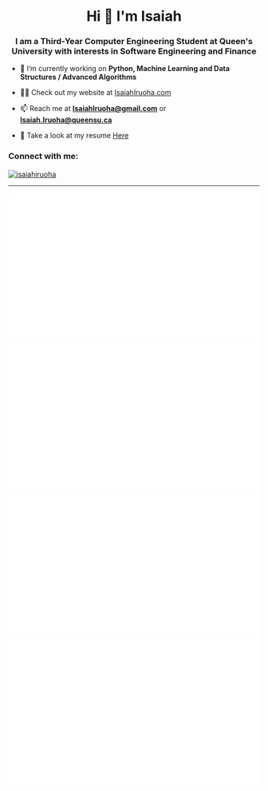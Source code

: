 <h1 align="center">Hi 👋 I'm Isaiah</h1>
<h3 align="center">I am a Third-Year Computer Engineering Student at Queen's University with interests in Software Engineering and Finance</h3>

- 🌱 I’m currently working on **Python, Machine Learning and Data Structures / Advanced Algorithms**

- 👨‍💻 Check out my website at [IsaiahIruoha.com](https://isaiahiruoha.com)

- 📫 Reach me at **IsaiahIruoha@gmail.com** or **Isaiah.Iruoha@queensu.ca**

- 📄 Take a look at my resume [Here](https://drive.google.com/file/d/1n0a8gj1Dlw2YS4qFNtfBll83eLOS51V6/view?usp=sharing)

<h3 align="left">Connect with me:</h3>
<p align="left">
<a href="https://linkedin.com/in/isaiahiruoha" target="blank"><img align="center" src="https://raw.githubusercontent.com/rahuldkjain/github-profile-readme-generator/master/src/images/icons/Social/linked-in-alt.svg" alt="isaiahiruoha" height="30" width="40" /></a>
</p>

---
![](https://raw.githubusercontent.com/isaiahiruoha/github-analytics/master/generated/overview.svg#gh-dark-mode-only) ![](https://raw.githubusercontent.com/isaiahiruoha/github-analytics/master/generated/overview.svg#gh-light-mode-only) ![](https://raw.githubusercontent.com/isaiahiruoha/github-analytics/master/generated/languages.svg#gh-dark-mode-only) ![](https://raw.githubusercontent.com/isaiahiruoha/github-analytics/master/generated/languages.svg#gh-light-mode-only)
